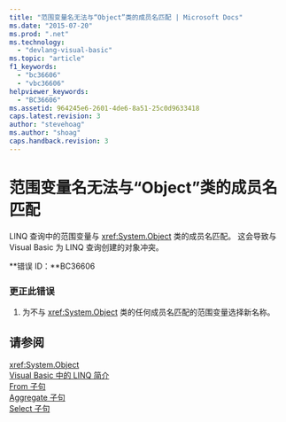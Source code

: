 ```yaml
---
title: "范围变量名无法与“Object”类的成员名匹配 | Microsoft Docs"
ms.date: "2015-07-20"
ms.prod: ".net"
ms.technology: 
  - "devlang-visual-basic"
ms.topic: "article"
f1_keywords: 
  - "bc36606"
  - "vbc36606"
helpviewer_keywords: 
  - "BC36606"
ms.assetid: 964245e6-2601-4de6-8a51-25c0d9633418
caps.latest.revision: 3
author: "stevehoag"
ms.author: "shoag"
caps.handback.revision: 3
---
```

# 范围变量名无法与“Object”类的成员名匹配
LINQ 查询中的范围变量与 <xref:System.Object> 类的成员名匹配。 这会导致与 Visual Basic 为 LINQ 查询创建的对象冲突。  
  
 **错误 ID：**BC36606  
  
### 更正此错误  
  
1.  为不与 <xref:System.Object> 类的任何成员名匹配的范围变量选择新名称。  
  
## 请参阅  
 <xref:System.Object>   
 [Visual Basic 中的 LINQ 简介](../../visual-basic/programming-guide/language-features/linq/introduction-to-linq.md)   
 [From 子句](../../visual-basic/language-reference/queries/from-clause.md)   
 [Aggregate 子句](../../visual-basic/language-reference/queries/aggregate-clause.md)   
 [Select 子句](../../visual-basic/language-reference/queries/select-clause.md)